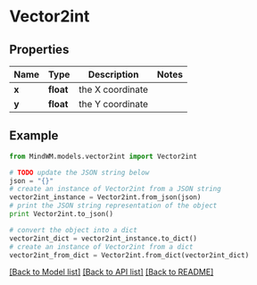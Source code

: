 # Vector2int


## Properties
Name | Type | Description | Notes
------------ | ------------- | ------------- | -------------
**x** | **float** | the X coordinate | 
**y** | **float** | the Y coordinate | 

## Example

```python
from MindWM.models.vector2int import Vector2int

# TODO update the JSON string below
json = "{}"
# create an instance of Vector2int from a JSON string
vector2int_instance = Vector2int.from_json(json)
# print the JSON string representation of the object
print Vector2int.to_json()

# convert the object into a dict
vector2int_dict = vector2int_instance.to_dict()
# create an instance of Vector2int from a dict
vector2int_from_dict = Vector2int.from_dict(vector2int_dict)
```
[[Back to Model list]](../README.md#documentation-for-models) [[Back to API list]](../README.md#documentation-for-api-endpoints) [[Back to README]](../README.md)


